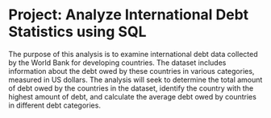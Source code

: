 # Project: Analyze International Debt Statistics using SQL

The purpose of this analysis is to examine international debt data collected by the World Bank for developing countries. The dataset includes information about the debt owed by these countries in various categories, measured in US dollars. The analysis will seek to determine the total amount of debt owed by the countries in the dataset, identify the country with the highest amount of debt, and calculate the average debt owed by countries in different debt categories. 
